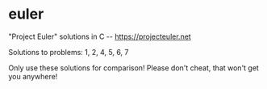# euler

"Project Euler" solutions in C -- https://projecteuler.net

Solutions to problems: 1, 2, 4, 5, 6, 7

Only use these solutions for comparison! Please don't cheat, that won't get you anywhere!
